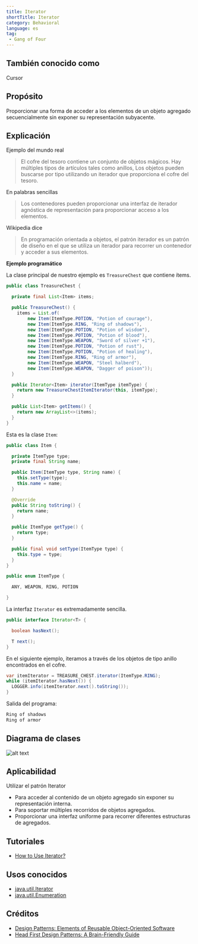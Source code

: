 ```yaml
---
title: Iterator
shortTitle: Iterator
category: Behavioral
language: es
tag:
 - Gang of Four
---
```


## También conocido como

Cursor

## Propósito
Proporcionar una forma de acceder a los elementos de un objeto agregado secuencialmente sin exponer su
representación subyacente.

## Explicación

Ejemplo del mundo real

> El cofre del tesoro contiene un conjunto de objetos mágicos. Hay múltiples tipos de artículos tales como anillos, 
> Los objetos pueden buscarse por tipo utilizando un iterador que proporciona 
> el cofre del tesoro.

En palabras sencillas

> Los contenedores pueden proporcionar una interfaz de iterador agnóstica de representación 
> para proporcionar acceso a los elementos.

Wikipedia dice

> En programación orientada a objetos, el patrón iterador es un patrón de diseño en el que 
> se utiliza un iterador para recorrer un contenedor y acceder a sus elementos.

**Ejemplo programático**

La clase principal de nuestro ejemplo es `TreasureChest` que contiene ítems.

```java
public class TreasureChest {

  private final List<Item> items;

  public TreasureChest() {
    items = List.of(
        new Item(ItemType.POTION, "Potion of courage"),
        new Item(ItemType.RING, "Ring of shadows"),
        new Item(ItemType.POTION, "Potion of wisdom"),
        new Item(ItemType.POTION, "Potion of blood"),
        new Item(ItemType.WEAPON, "Sword of silver +1"),
        new Item(ItemType.POTION, "Potion of rust"),
        new Item(ItemType.POTION, "Potion of healing"),
        new Item(ItemType.RING, "Ring of armor"),
        new Item(ItemType.WEAPON, "Steel halberd"),
        new Item(ItemType.WEAPON, "Dagger of poison"));
  }

  public Iterator<Item> iterator(ItemType itemType) {
    return new TreasureChestItemIterator(this, itemType);
  }

  public List<Item> getItems() {
    return new ArrayList<>(items);
  }
}
```

Esta es la clase `Item`:

```java
public class Item {

  private ItemType type;
  private final String name;

  public Item(ItemType type, String name) {
    this.setType(type);
    this.name = name;
  }

  @Override
  public String toString() {
    return name;
  }

  public ItemType getType() {
    return type;
  }

  public final void setType(ItemType type) {
    this.type = type;
  }
}

public enum ItemType {

  ANY, WEAPON, RING, POTION

}
```

La interfaz `Iterator` es extremadamente sencilla.

```java
public interface Iterator<T> {

  boolean hasNext();

  T next();
}
```

En el siguiente ejemplo, iteramos a través de los objetos de tipo anillo encontrados en el cofre. 

```java
var itemIterator = TREASURE_CHEST.iterator(ItemType.RING);
while (itemIterator.hasNext()) {
  LOGGER.info(itemIterator.next().toString());
}
```

Salida del programa:

```java
Ring of shadows
Ring of armor
```

## Diagrama de clases

![alt text](./etc/iterator_1.png "Iterator")

## Aplicabilidad

Utilizar el patrón Iterator

* Para acceder al contenido de un objeto agregado sin exponer su representación interna.
* Para soportar múltiples recorridos de objetos agregados.
* Proporcionar una interfaz uniforme para recorrer diferentes estructuras de agregados.

## Tutoriales

* [How to Use Iterator?](http://www.tutorialspoint.com/java/java_using_iterator.htm)

## Usos conocidos

* [java.util.Iterator](http://docs.oracle.com/javase/8/docs/api/java/util/Iterator.html)
* [java.util.Enumeration](http://docs.oracle.com/javase/8/docs/api/java/util/Enumeration.html)

## Créditos

* [Design Patterns: Elements of Reusable Object-Oriented Software](https://www.amazon.com/gp/product/0201633612/ref=as_li_tl?ie=UTF8&camp=1789&creative=9325&creativeASIN=0201633612&linkCode=as2&tag=javadesignpat-20&linkId=675d49790ce11db99d90bde47f1aeb59)
* [Head First Design Patterns: A Brain-Friendly Guide](https://www.amazon.com/gp/product/0596007124/ref=as_li_tl?ie=UTF8&camp=1789&creative=9325&creativeASIN=0596007124&linkCode=as2&tag=javadesignpat-20&linkId=6b8b6eea86021af6c8e3cd3fc382cb5b)
